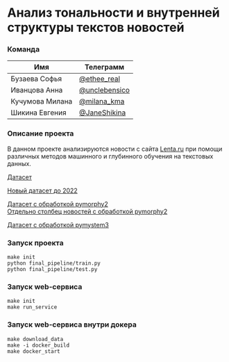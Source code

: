 # Анализ тональности и внутренней структуры текстов новостей

### Команда

| Имя | Телеграмм |
| ------ | ------ |
| Бузаева Софья | [@ethee_real](https://t.me/ethee_real) |
| Иванцова Анна | [@unclebensico](https://t.me/unclebensico) |
| Кучумова Милана | [@milana_kma](https://t.me/milana_kma) |
| Шикина Евгения | [@JaneShikina](https://t.me/JaneShikina) |

### Описание проекта
В данном проекте анализируются новости с сайта [Lenta.ru](https://www.kaggle.com/datasets/yutkin/corpus-of-russian-news-articles-from-lenta?resource=download) при помощи различных методов машинного и глубинного обучения на текстовых данных.


[Датасет](https://drive.google.com/file/d/1rIfaOvLXQIOfTXQn-QUwNAijECpOmN1j/view?usp=share_link)

[Новый датасет до 2022](https://drive.google.com/file/d/1nGpqnw9pUCq0_hvZDDluAeRlbe_rm0WK/view?usp=sharing)

[Датасет с обработкой pymorphy2](https://drive.google.com/file/d/1RI1pSHTxX7SyZ6ypKGkrHM-HfGsndXrr/view?usp=share_link)  
[Отдельно столбец новостей с обработкой pymorphy2](https://drive.google.com/file/d/1zRFgV2GTMEpLORoy9pEpBzBsl1vBoghk/view?usp=share_link)

[Датасет с обработкой pymystem3](https://drive.google.com/file/d/15eUU2kvFs4ZkbX6wbuT55UfYSQfpRR5L/view?usp=sharing)

### Запуск  проекта
```
make init
python final_pipeline/train.py
python final_pipeline/test.py
```

### Запуск web-сервиса
```
make init
make run_service
```

### Запуск web-сервиса внутри докера
```
make download_data
make -i docker_build
make docker_start
```